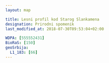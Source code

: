 ```yaml
---
layout: map

title: Lesni profil kod Starog Slankamena
designation: Prirodni spomenik
last_modified_at: 2018-07-30T09:53:04+02:00

WDPA: [555552431]
BioRaS: [150]
geoSrbija:
  L1_183: [66]
---
```

